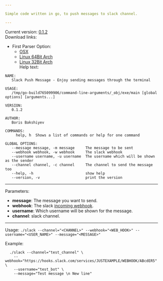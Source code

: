```yaml
---

Simple code written in go, to push messages to slack channel.

---
```


Current version: [0.1.2](https://github.com/berkil/slack-push-message/releases/tag/0.1.1)  
Download links:  
- First Parser Option:
  * [OSX](https://github.com/berkil/slack-terminal/files/1628708/slack_OSX.zip)  
  * [Linux 64Bit Arch](https://github.com/berkil/slack-terminal/files/1628707/slack_Linux_64.zip)  
  * [Linux 32Bit Arch](https://github.com/berkil/slack-terminal/files/1628706/slack_Linux_32.zip)  
Help text:
~~~
NAME:
   Slack Push Message - Enjoy sending messages through the terminal

USAGE:
   /tmp/go-build765099906/command-line-arguments/_obj/exe/main [global options] [arguments...]

VERSION:
   0.1.2

AUTHOR:
   Boris Bakshiyev

COMMANDS:
     help, h  Shows a list of commands or help for one command

GLOBAL OPTIONS:
   --message message, -m message     The message to be sent
   --webhook webhook, -w webhook     The slack webhook
   --username username, -u username  The username which will be shown as the sender
   --channel channel, -c channel     The channel to send the message too
   --help, -h                        show help
   --version, -v                     print the version
~~~

---

Parameters:  
  * **message**:   The message you want to send.  
  * **webhook**:   The slack [incoming webhook](https://api.slack.com/incoming-webhooks).
  * **username**:  Which username will be shown for the message.    
  * **channel**:   slack channel.  

---

Usage:
  `./slack --channel="<CHANNEL>" --webhook="<WEB_HOOK>" --username="<USER_NAME>" --message="<MESSAGE>"`

Example:
  ~~~
    ./slack --channel="test_channel" \
      --webhook="https://hooks.slack.com/services/JUSTEXAMPLE/WEBHOOK/ABcdER5" \
      --username="test_bot" \
      --message="Test message \n New line"
  ~~~
